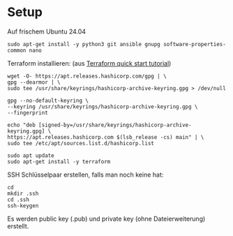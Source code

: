 # Setup

Auf frischem Ubuntu 24.04

```
sudo apt-get install -y python3 git ansible gnupg software-properties-common nano
```

Terraform installieren:
(aus [Terraform quick start tutorial](https://developer.hashicorp.com/terraform/tutorials/aws-get-started/install-cli))

```
wget -O- https://apt.releases.hashicorp.com/gpg | \
gpg --dearmor | \
sudo tee /usr/share/keyrings/hashicorp-archive-keyring.gpg > /dev/null

gpg --no-default-keyring \
--keyring /usr/share/keyrings/hashicorp-archive-keyring.gpg \
--fingerprint

echo "deb [signed-by=/usr/share/keyrings/hashicorp-archive-keyring.gpg] \
https://apt.releases.hashicorp.com $(lsb_release -cs) main" | \
sudo tee /etc/apt/sources.list.d/hashicorp.list

sudo apt update
sudo apt-get install -y terraform
```

SSH Schlüsselpaar erstellen, falls man noch keine hat:

    cd
    mkdir .ssh
    cd .ssh
    ssh-keygen

Es werden public key (.pub) und private key (ohne Dateierweiterung) erstellt.

```
